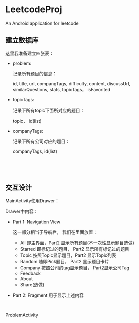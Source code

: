 # LeetcodeProj
An Android application for leetcode



## 建立数据库

这里我准备建立四张表：

- problem:

  记录所有题目的信息：

  id, title, url, compangTags, difficulty, content, discussUrl, similarQuestions,  stats, topicTags， isFavorited

- topicTags:

  记录下所有topic下面所对应的题目：

  topic， id(list)

- companyTags:

  记录下所有公司对应的题目：

  companyTags, id(list)

  ​

  ​


## 交互设计

MainActivity使用Drawer：

Drawer中内容：

- Part 1:   Navigation View

  这一部分相当于导航栏， 我们在里面放置：

  - All  即主界面，Part2 显示所有题目(不一次性显示题目选做)
  - Starred 即标记过的题目， Part2 显示所有标记过的题目
  - Topic 按照Topic显示题目，Part2 显示Topic列表
  - Random  随即Pick题目， Part2 显示题目卡片
  - Company 按照公司的tag显示题目， Part2显示公司Tag
  - Feedback
  - About
  - Share(选做)

- Part 2:  Fragment  用于显示上述内容

  ​

ProblemActivity